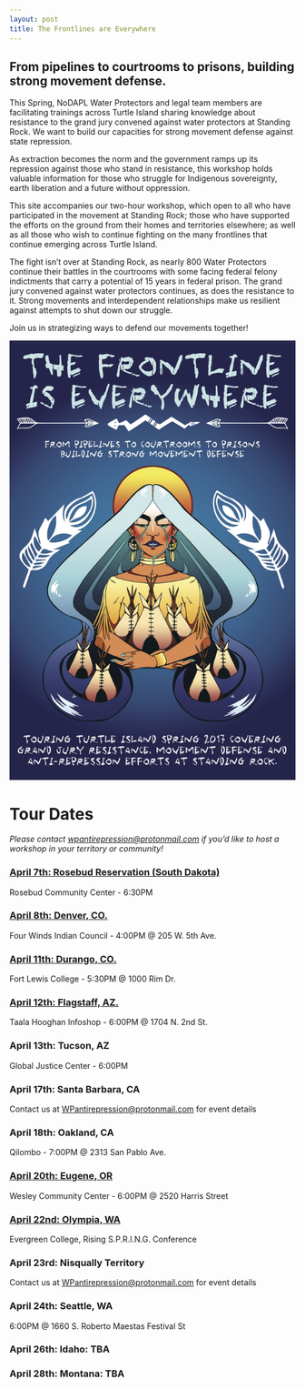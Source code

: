 ```yaml
---
layout: post
title: The Frontlines are Everywhere
---
```


## From pipelines to courtrooms to prisons, building strong movement defense.

This Spring, NoDAPL Water Protectors and legal team members are facilitating trainings across Turtle Island sharing knowledge about resistance to the grand jury convened against water protectors at Standing Rock. We want to build our capacities for strong movement defense against state repression.

As extraction becomes the norm and the government ramps up its repression against those who stand in resistance, this workshop holds valuable information for those who struggle for Indigenous sovereignty, earth liberation and a future without oppression.

This site accompanies our two-hour workshop, which open to all who have participated in the movement at Standing Rock; those who have supported the efforts on the ground from their homes and territories elsewhere; as well as all those who wish to continue fighting on the many frontlines that continue emerging across Turtle Island.

The fight isn’t over at Standing Rock, as nearly 800 Water Protectors continue their battles in the courtrooms with some facing federal felony indictments that carry a potential of 15 years in federal prison. The grand jury convened against water protectors continues, as does the resistance to it. Strong movements and interdependent relationships make us resilient against attempts to shut down our struggle.

Join us in strategizing ways to defend our movements together!

![poster](https://raw.githubusercontent.com/eliawry/antirepressioncrew/master/public/images/GJTourPoster.jpg)

# Tour Dates

_Please contact wpantirepression@protonmail.com if you’d like to host a workshop in your territory or community!_

### [April 7th: Rosebud Reservation (South Dakota)](https://www.facebook.com/events/1718389181577019/)
Rosebud Community Center - 6:30PM

### [April 8th: Denver, CO.](https://www.facebook.com/events/267352933710684/)
Four Winds Indian Council - 4:00PM @ 205 W. 5th Ave.

### [April 11th: Durango, CO.](https://www.facebook.com/events/1281335418617726/)
Fort Lewis College - 5:30PM @ 1000 Rim Dr.

### [April 12th: Flagstaff, AZ.](https://www.facebook.com/events/1233386790107786/)
Taala Hooghan Infoshop - 6:00PM @ 1704 N. 2nd St.

### April 13th: Tucson, AZ
Global Justice Center - 6:00PM

### April 17th: Santa Barbara, CA
Contact us at WPantirepression@protonmail.com for event details

### April 18th: Oakland, CA
Qilombo - 7:00PM @ 2313 San Pablo Ave.

### [April 20th: Eugene, OR](https://www.facebook.com/events/1238417922943348/)
Wesley Community Center - 6:00PM @ 2520 Harris Street

### [April 22nd: Olympia, WA](https://www.facebook.com/events/252852301810147/)
Evergreen College, Rising S.P.R.I.N.G. Conference

### April 23rd: Nisqually Territory
Contact us at WPantirepression@protonmail.com for event details

### April 24th: Seattle, WA
6:00PM @ 1660 S. Roberto Maestas Festival St

### April 26th: Idaho: TBA

### April 28th: Montana: TBA
